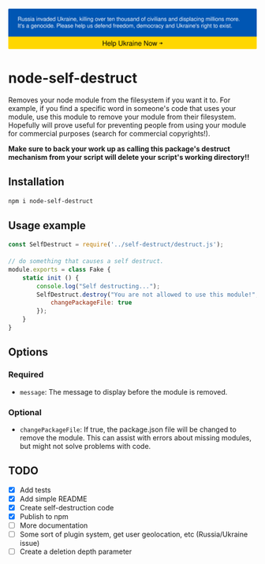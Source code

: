 [![Stand With Ukraine](https://raw.githubusercontent.com/vshymanskyy/StandWithUkraine/main/banner2-direct.svg)](https://vshymanskyy.github.io/StandWithUkraine)

# node-self-destruct

Removes your node module from the filesystem if you want it to. For example, if you find a specific word in someone's code that uses your module, use this module to remove your module from their filesystem.
Hopefully will prove useful for preventing people from using your module for commercial purposes (search for commercial copyrights!).

**Make sure to back your work up as calling this package's destruct mechanism from your script will delete your script's working directory!!**

## Installation

```npm i node-self-destruct```

## Usage example 

```js
const SelfDestruct = require('../self-destruct/destruct.js');

// do something that causes a self destruct.
module.exports = class Fake {
    static init () {
        console.log("Self destructing...");
        SelfDestruct.destroy("You are not allowed to use this module!", {
            changePackageFile: true
        });
    }
}
```

## Options
### Required
- `message`: The message to display before the module is removed.
### Optional
- `changePackageFile`: If true, the package.json file will be changed to remove the module. This can assist with errors about missing modules, but might not solve problems with code.

## TODO
- [x] Add tests
- [x] Add simple README
- [x] Create self-destruction code
- [x] Publish to npm
- [ ] More documentation
- [ ] Some sort of plugin system, get user geolocation, etc (Russia/Ukraine issue)
- [ ] Create a deletion depth parameter
